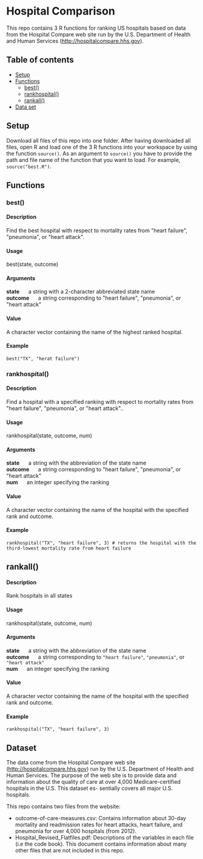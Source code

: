 # Hospital Comparison

This repo contains 3 R functions for ranking US hospitals based on data from the Hospital Compare web site
run by the U.S. Department of Health and Human Services (http://hospitalcompare.hhs.gov). 

## Table of contents
- [Setup](#setup)
- [Functions](#functions)
	- [best()](#best)
	- [rankhospital()](#rankhospital)
	- [rankall()](#rankall)
- [Data set](#data)

## Setup
Download all files of this repo into one folder. After having downloaded all files, open R and load one of the 3 R functions into your workspace by using the function `source()`. As an argument to `source()` you have to provide the path and file name of the function that you want to load.
For example, `source("best.R")`.
 
## Functions

### best()

#### Description
Find the best hospital with respect to mortality rates from "heart failure", "pneumonia", or "heart attack".

#### Usage 
best(state, outcome) 

#### Arguments
**state**&nbsp;&nbsp;&nbsp;&nbsp;&nbsp;&nbsp;a string with a 2-character abbreviated state name<br>
**outcome**&nbsp;&nbsp;&nbsp;&nbsp;&nbsp;&nbsp;a string corresponding to "heart failure", "pneumonia", or "heart attack"

#### Value
A character vector containing the name of the highest ranked hospital.

#### Example

`best("TX", "herat failure")`

### rankhospital()

#### Description
Find a hospital with a specified ranking with respect to mortality rates from "heart failure", "pneumonia", or "heart attack"..

#### Usage 
rankhospital(state, outcome, num) 

#### Arguments
**state**&nbsp;&nbsp;&nbsp;&nbsp;&nbsp;&nbsp;a string with the abbreviation of the state name<br>
**outcome**&nbsp;&nbsp;&nbsp;&nbsp;&nbsp;&nbsp;a string corresponding to "heart failure", "pneumonia", or "heart attack"<br>
**num**&nbsp;&nbsp;&nbsp;&nbsp;&nbsp;&nbsp;an integer specifying the ranking
#### Value
A character vector containing the name of the hospital with the specified rank and outcome.

#### Example

`rankhospital("TX", "heart failure", 3) # returns the hospital with the third-lowest mortality rate from heart failure`
  
## rankall()

#### Description
Rank hospitals in all states

#### Usage 
rankhospital(state, outcome, num) 

#### Arguments
**state**&nbsp;&nbsp;&nbsp;&nbsp;&nbsp;&nbsp;a string with the abbreviation of the state name<br>
**outcome**&nbsp;&nbsp;&nbsp;&nbsp;&nbsp;&nbsp;a string corresponding to `"heart failure"`, `"pneumonia"`, or `"heart attack"`<br>
**num**&nbsp;&nbsp;&nbsp;&nbsp;&nbsp;&nbsp;an integer specifying the ranking

#### Value
A character vector containing the name of the hospital with the specified rank and outcome.

#### Example

`rankhospital("TX", "heart failure", 3)` 

## Dataset

The data come from the Hospital Compare web site (http://hospitalcompare.hhs.gov)
run by the U.S. Department of Health and Human Services. The purpose of the web site is to provide data and
information about the quality of care at over 4,000 Medicare-certified hospitals in the U.S. This dataset es-
sentially covers all major U.S. hospitals. 

This repo contains two files from the website:
* outcome-of-care-measures.csv: Contains information about 30-day mortality and readmission rates
for heart attacks, heart failure, and pneumonia for over 4,000 hospitals (from 2012).
* Hospital_Revised_Flatfiles.pdf: Descriptions of the variables in each file (i.e the code book). This document contains information about many other files that are not included in this repo.

